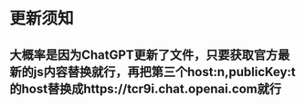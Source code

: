 # 更新须知
## 大概率是因为ChatGPT更新了文件，只要获取官方最新的js内容替换就行，再把第三个host:n,publicKey:t的host替换成https://tcr9i.chat.openai.com就行
